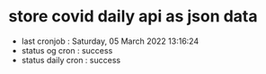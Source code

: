# store covid daily api as json data

- last cronjob : Saturday, 05 March 2022 13:16:24
- status og cron : success
- status daily cron : success
      
      